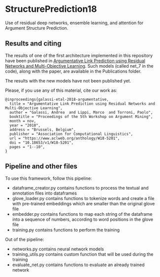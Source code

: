 # StructurePrediction18

Use of residual deep networks, ensemble learning, and attention for Argument Structure Prediction.


## Results and citing

The results of one of the first architecture implemented in this repository have been published in [Argumentative Link Prediction using Residual Networks and Multi-Objective Learning](https://www.aclweb.org/anthology/W18-5201). Such models (called net_7 in the code), along with the paper, are available in the Publications folder.

The results with the new models have not been published yet.


Please, if you use any of this material, cite our work as:
```
@inproceedings{galassi-etal-2018-argumentative,
  title = "Argumentative Link Prediction using Residual Networks and Multi-Objective Learning",
  author = "Galassi, Andrea  and Lippi, Marco  and Torroni, Paolo",
  booktitle = "Proceedings of the 5th Workshop on Argument Mining",
  month = nov,
  year = "2018",
  address = "Brussels, Belgium",
  publisher = "Association for Computational Linguistics",
  url = "https://www.aclweb.org/anthology/W18-5201",
  doi = "10.18653/v1/W18-5201",
  pages = "1--10",
}
```

## Pipeline and other files
To use this framework, follow this pipeline:
- dataframe_creator.py contains functions to process the textual and annotation files into dataframes
- glove_loader.py contains functions to tokenize words and create a file with pre-trained embeddings which are smaller than the original glove file
- embedder.py contains functions to map each string of the dataframe into a sequence of numbers, according to word positions in the glove file
- training.py contains functions to perform the training

Out of the pipeline:
- networks.py contains neural network models
- training_utils.py contains custom function that will be used during the training
- evaluate_net.py contains functions to evaluate an already trained network

